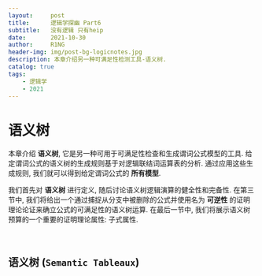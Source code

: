 ```yaml
---
layout:     post
title:      逻辑学探幽 Part6
subtitle:   没有逻辑 只有heip
date:       2021-10-30
author:     R1NG
header-img: img/post-bg-logicnotes.jpg
description: 本章介绍另一种可满足性检测工具-语义树.
catalog: true
tags:
    - 逻辑学
    - 2021
---
```


# 语义树

本章介绍 **语义树**, 它是另一种可用于可满足性检查和生成谓词公式模型的工具. 给定谓词公式的语义树的生成规则基于对逻辑联结词运算表的分析. 通过应用这些生成规则, 我们就可以得到给定谓词公式的 **所有模型**. 

我们首先对 **语义树** 进行定义, 随后讨论语义树逻辑演算的健全性和完备性. 在第三节中, 我们将给出一个通过捕捉从分支中被删除的公式并使用名为 **可逆性** 的证明理论论证来确立公式的可满足性的语义树运算. 在最后一节中, 我们将展示语义树预算的一个重要的证明理论属性: 子式属性.

<br>

## 语义树 (`Semantic Tableaux`)

